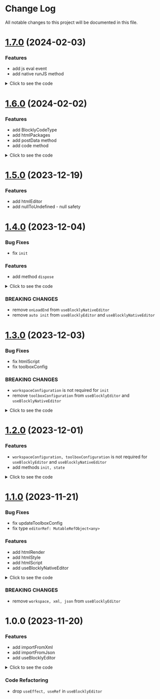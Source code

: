 # Change Log

All notable changes to this project will be documented in this file.

# [1.7.0](https://github.com/mobile-blockly/react-blockly/compare/@react-blockly/core@1.6.0...@react-blockly/core@1.7.0) (2024-02-03)

### Features

* add js eval event
* add native runJS method

<details><summary>Click to see the code</summary>

```js
const myEditor = useBlocklyNativeEditor();

myEditor.runJS('alert(editor.state().xml)');
```

</details>

# [1.6.0](https://github.com/mobile-blockly/react-blockly/compare/@react-blockly/core@1.5.0...@react-blockly/core@1.6.0) (2024-02-02)

### Features

* add BlocklyCodeType
* add htmlPackages
* add postData method
* add code method

<details><summary>Click to see the code</summary>

```js
const myEditor = useBlocklyEditor({
  onChange,
});

const {
  editorRef,
  init,
  dispose,
  state,              // () => BlocklyStateType;
  code,               // () => BlocklyCodeType;
} = myEditor;

const myNativeEditor = useBlocklyNativeEditor({
  onChange,
});

const {xml, json} = state();
const {dart, js, lua, php, python} = code();

function onChange({xml, json, dart, js, lua, php, python}) {
}
```

```js
const myEditor = useBlocklyNativeEditor({
  onChange,
});

const {
  editorRef,
  init,
  dispose,
  state,              // () => BlocklyStateType;
  code,               // () => BlocklyCodeType;
  postData,           // (event: string, data?: any) => void;
} = myEditor;

const {xml, json} = state();
const {dart, js, lua, php, python} = code();

function onChange({xml, json, dart, js, lua, php, python}) {
}
```

</details>

# [1.5.0](https://github.com/mobile-blockly/react-blockly/compare/@react-blockly/core@1.4.0...@react-blockly/core@1.5.0) (2023-12-19)

### Features

* add htmlEditor
* add nullToUndefined - null safety

# [1.4.0](https://github.com/mobile-blockly/react-blockly/compare/@react-blockly/core@1.3.0...@react-blockly/core@1.4.0) (2023-12-04)

### Bug Fixes

* fix `init`

### Features

* add method `dispose`

<details><summary>Click to see the code</summary>

```js
const {
  editorRef,
  init,
  dispose,
} = useBlocklyEditor({
  // it is not required
  workspaceConfiguration,
  initial,
});

useEffect(() => {
  init({
    // if you need to override
    workspaceConfiguration: newWorkspaceConfig,
    initial: newInitial,
  });

  return () => {
    dispose();
  };
}, []);
```

</details>

### BREAKING CHANGES

* remove `onLoadEnd` from `useBlocklyNativeEditor`
* remove `auto init` from `useBlocklyEditor` and `useBlocklyNativeEditor`

# [1.3.0](https://github.com/mobile-blockly/react-blockly/compare/@react-blockly/core@1.2.0...@react-blockly/core@1.3.0) (2023-12-03)

### Bug Fixes

* fix htmlScript
* fix toolboxConfig

### BREAKING CHANGES

* `workspaceConfiguration` is not required for `init`
* remove `toolboxConfiguration` from `useBlocklyEditor` and `useBlocklyNativeEditor`

<details><summary>Click to see the code</summary>

```js
const workspaceConfiguration = {
  // ...
  toolbox: toolboxConfiguration,
};

const {
  editorRef,
  init,
  state,
} = useBlocklyEditor({
  workspaceConfiguration,
  initial,
});

// or if you need to do init later
useEffect(() => {
  init({
    workspaceConfiguration,
    initial,
  });
}, []);
```

</details>

# [1.2.0](https://github.com/mobile-blockly/react-blockly/compare/@react-blockly/core@1.1.0...@react-blockly/core@1.2.0) (2023-12-01)

### Features

* `workspaceConfiguration, toolboxConfiguration` is not required for `useBlocklyEditor` and `useBlocklyNativeEditor`
* add methods `init, state`

<details><summary>Click to see the code</summary>

```js
const {
  editorRef,
  init,
  state,
} = useBlocklyEditor({
  workspaceConfiguration,
  toolboxConfiguration,
  initial,
});

// or if you need to do init later
useEffect(() => {
  init({
    workspaceConfiguration,
    toolboxConfiguration,
    initial,
  });
}, []);
```

</details>

# [1.1.0](https://github.com/mobile-blockly/react-blockly/compare/@react-blockly/core@1.0.1...@react-blockly/core@1.1.0) (2023-11-21)

### Bug Fixes

* fix updateToolboxConfig
* fix type `editorRef: MutableRefObject<any>`

### Features

* add htmlRender
* add htmlStyle
* add htmlScript
* add useBlocklyNativeEditor

<details><summary>Click to see the code</summary>

```js
const myEditor = useBlocklyNativeEditor({
  workspaceConfiguration,
  toolboxConfiguration,
  initial,
  onError,
  onInject,
  onChange,
  onDispose,
  platform,
});

const {
  editorRef,
  updateToolboxConfig,
  updateState,
  onMessage,
  onLoadEnd,
  htmlRender,
} = myEditor;
```

</details>

### BREAKING CHANGES
* remove `workspace, xml, json` from `useBlocklyEditor`

# 1.0.0 (2023-11-20)

### Features

* add importFromXml
* add importFromJson
* add useBlocklyEditor

<details><summary>Click to see the code</summary>

```js
const myEditor = useBlocklyEditor({
  workspaceConfiguration,
  toolboxConfiguration,
  initial,
  onError,
  onInject,
  onChange,
  onDispose,
  platform,
});

const {
  workspace,
  xml,
  json,
  editorRef,
  toolboxConfig,
  updateToolboxConfig,
  updateState,
} = myEditor;
```

</details>

### Code Refactoring

* drop `useEffect, useRef` in `useBlocklyEditor`
